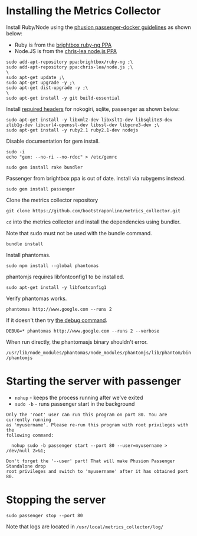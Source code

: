 # Installing the Metrics Collector

Install Ruby/Node using the [phusion passenger-docker guidelines](https://github.com/phusion/passenger-docker) as shown below:

- Ruby is from the    [brightbox ruby-ng PPA](https://launchpad.net/~brightbox/+archive/ubuntu/ruby-ng)
- Node.JS is from the [chris-lea node.js PPA](https://launchpad.net/~chris-lea/+archive/ubuntu/node.js/)

```
sudo add-apt-repository ppa:brightbox/ruby-ng ;\
sudo add-apt-repository ppa:chris-lea/node.js ;\
\
sudo apt-get update ;\
sudo apt-get upgrade -y ;\
sudo apt-get dist-upgrade -y ;\
\
sudo apt-get install -y git build-essential
```

Install [required headers](https://github.com/phusion/passenger-docker/blob/a85d29719ce0439305c03e51918b633ca182aca9/image/devheaders.sh) for nokogiri, sqlite, passenger as shown below:

```
sudo apt-get install -y libxml2-dev libxslt1-dev libsqlite3-dev zlib1g-dev libcurl4-openssl-dev libssl-dev libpcre3-dev ;\
sudo apt-get install -y ruby2.1 ruby2.1-dev nodejs
```

Disable documentation for gem install.

```
sudo -i
echo "gem: --no-ri --no-rdoc" > /etc/gemrc

sudo gem install rake bundler
```

Passenger from brightbox ppa is out of date. install via rubygems instead.

`sudo gem install passenger`

Clone the metrics collector repository

`git clone https://github.com/bootstraponline/metrics_collector.git`

`cd` into the metrics collector and install the dependencies using bundler.

Note that sudo must not be used with the bundle command.

`bundle install`

Install phantomas.

`sudo npm install --global phantomas`

phantomjs requires libfontconfig1 to be installed.

`sudo apt-get install -y libfontconfig1`

Verify phantomas works.

`phantomas http://www.google.com --runs 2`

If it doesn't then try [the debug command](https://github.com/macbre/phantomas/issues/403).

`DEBUG=* phantomas http://www.google.com --runs 2 --verbose`

When run directly, the phantomasjs binary shouldn't error.

`/usr/lib/node_modules/phantomas/node_modules/phantomjs/lib/phantom/bin/phantomjs`

# Starting the server with passenger

- `nohup` - keeps the process running after we've exited
- `sudo -b` - runs passenger start in the background

```
Only the 'root' user can run this program on port 80. You are currently running
as 'myusername'. Please re-run this program with root privileges with the
following command:

  nohup sudo -b passenger start --port 80 --user=myusername > /dev/null 2>&1;

Don't forget the '--user' part! That will make Phusion Passenger Standalone drop
root privileges and switch to 'myusername' after it has obtained port 80.
```

# Stopping the server

`sudo passenger stop --port 80`

Note that logs are located in `/usr/local/metrics_collector/log/`
